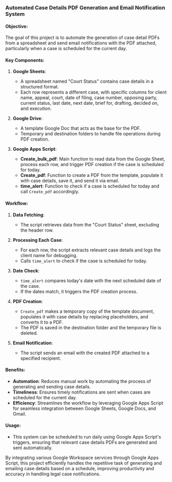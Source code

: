 ### Automated Case Details PDF Generation and Email Notification System

#### Objective:
The goal of this project is to automate the generation of case detail PDFs from a spreadsheet and send email notifications with the PDF attached, particularly when a case is scheduled for the current day.

#### Key Components:

1. **Google Sheets**:
   - A spreadsheet named "Court Status" contains case details in a structured format.
   - Each row represents a different case, with specific columns for client name, appeal, court, date of filing, case number, opposing party, current status, last date, next date, brief for, drafting, decided on, and execution.

2. **Google Drive**:
   - A template Google Doc that acts as the base for the PDF.
   - Temporary and destination folders to handle file operations during PDF creation.

3. **Google Apps Script**:
   - **Create_bulk_pdf**: Main function to read data from the Google Sheet, process each row, and trigger PDF creation if the case is scheduled for today.
   - **Create_pdf**: Function to create a PDF from the template, populate it with case details, save it, and send it via email.
   - **time_alert**: Function to check if a case is scheduled for today and call `Create_pdf` accordingly.

#### Workflow:

1. **Data Fetching**:
   - The script retrieves data from the "Court Status" sheet, excluding the header row.

2. **Processing Each Case**:
   - For each row, the script extracts relevant case details and logs the client name for debugging.
   - Calls `time_alert` to check if the case is scheduled for today.

3. **Date Check**:
   - `time_alert` compares today's date with the next scheduled date of the case.
   - If the dates match, it triggers the PDF creation process.

4. **PDF Creation**:
   - `Create_pdf` makes a temporary copy of the template document, populates it with case details by replacing placeholders, and converts it to a PDF.
   - The PDF is saved in the destination folder and the temporary file is deleted.

5. **Email Notification**:
   - The script sends an email with the created PDF attached to a specified recipient.

#### Benefits:
- **Automation**: Reduces manual work by automating the process of generating and sending case details.
- **Timeliness**: Ensures timely notifications are sent when cases are scheduled for the current day.
- **Efficiency**: Streamlines the workflow by leveraging Google Apps Script for seamless integration between Google Sheets, Google Docs, and Gmail.

#### Usage:
- This system can be scheduled to run daily using Google Apps Script's triggers, ensuring that relevant case details PDFs are generated and sent automatically.

By integrating various Google Workspace services through Google Apps Script, this project efficiently handles the repetitive task of generating and emailing case details based on a schedule, improving productivity and accuracy in handling legal case notifications.
